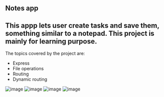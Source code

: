## Notes app
This appp lets user create tasks and save them, something similar to a notepad.
This project is mainly for learning purpose.
--
The topics covered by the project are:
- Express
- File operations
- Routing
- Dynamic routing


![image](https://github.com/user-attachments/assets/37056ffe-ddaf-4ee8-ad35-492df3d6f2c5)
![image](https://github.com/user-attachments/assets/10cb53c1-3c05-435d-b339-912125d4578b)
![image](https://github.com/user-attachments/assets/9a3bc9eb-a267-4665-b11a-658abace8f7f)
![image](https://github.com/user-attachments/assets/e0bf470a-9ee7-4bab-b67a-e0345d8a1261)


